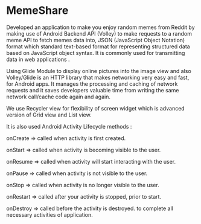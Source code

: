 # MemeShare
 Developed an application to make you enjoy random memes from Reddit by making use of Android Backend API (Volley) to make requests to a random meme API to fetch memes data into,
 JSON (JavaScript Object Notation) format which  standard text-based format for representing structured data based on JavaScript object syntax. It is commonly used for transmitting data in web applications .
 
Using Glide Module to display online pictures into the image view and also Volley/Glide is an HTTP library that makes networking very easy and fast, for Android apps. It manages the processing and caching of network requests and it saves developers valuable time from writing the same network call/cache code again and again. 

We use Recycler view for  flexibility of screen widget which is advanced version of Grid view and List view. 

It is also used Android Activity Lifecycle methods :

onCreate => called when activity is first created.

onStart		=> called when activity is becoming visible to the user.

onResume	 => called when activity will start interacting with the user.

onPause		=> called when activity is not visible to the user.

onStop	=> 	called when activity is no longer visible to the user.

onRestart	=> called after your activity is stopped, prior to start.

onDestroy	=> called before the activity is destroyed.
to complete all necessary activities of application.
